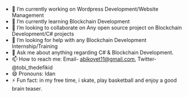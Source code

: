 

- 🔭 I’m currently working on Wordpress Development/Website Management
- 🌱 I’m currently learning Blockchain Development
- 👯 I’m looking to collaborate on Any open source project on Blockchain Development/C# projects
- 🤔 I’m looking for help with any Blockchain Development Internship/Training
- 💬 Ask me about anything regarding C# & Blockchain Development.
- 📫 How to reach me: Email- abikoyet11@gmail.com, Twitter- @tobi_thedefikid 
- 😄 Pronouns: Idan
- ⚡ Fun fact: in my free time, i skate, play basketball and enjoy a good brain teaser.

